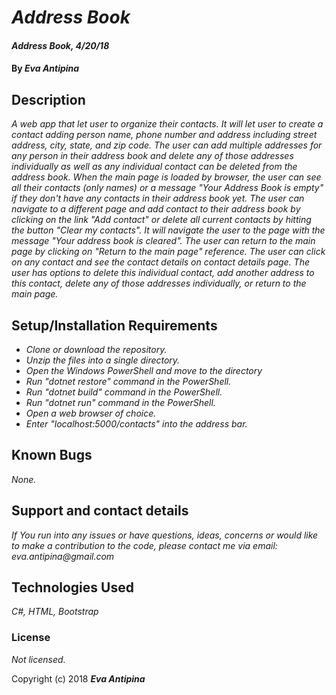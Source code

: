 # _Address Book_

#### _Address Book, 4/20/18_

#### By _**Eva Antipina**_

## Description

_A web app that let user to organize their contacts. It will let user to create a contact adding person name, phone number and address including street address, city, state, and zip code. The user can add multiple addresses for any person in their address book and delete any of those addresses individually as well as any individual contact can be deleted from the address book._
_When the main page is loaded by browser, the user can see all their contacts (only names) or a message "Your Address Book is empty" if they don't have any contacts in their address book yet. The user can navigate to a different page and add contact to their address book by clicking on the link "Add contact" or delete all current contacts by hitting the button "Clear my contacts". It will navigate the user to the page with the message "Your address book is cleared". The user can return to the main page by clicking on "Return to the main page" reference._
_The user can click on any contact and see the contact details on contact details page. The user has options to delete this individual contact, add another address to this contact, delete any of those addresses individually, or return to the main page._   

## Setup/Installation Requirements

* _Clone or download the repository._
* _Unzip the files into a single directory._
* _Open the Windows PowerShell and move to the directory_
* _Run "dotnet restore" command in the PowerShell._
* _Run "dotnet build" command in the PowerShell._
* _Run "dotnet run" command in the PowerShell._
* _Open a web browser of choice._
* _Enter "localhost:5000/contacts" into the address bar._

## Known Bugs

_None._

## Support and contact details

_If You run into any issues or have questions, ideas, concerns or would like to make a contribution to the code, please contact me via email: eva.antipina@gmail.com_

## Technologies Used

_C#, HTML, Bootstrap_

### License

*Not licensed.*

Copyright (c) 2018 **_Eva Antipina_**
